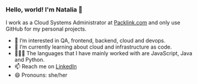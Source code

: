 ### Hello, world! I'm Natalia 👋

I work as a Cloud Systems Administrator at [Packlink.com](https://www.packlink.com) and only use GitHub for my personal projects.

- 🔭 I’m interested in QA, frontend, backend, cloud and devops.
- 🌱 I’m currently learning about cloud and infrastructure as code.
- 👩🏻‍💻 The languages that I have mainly worked with are JavaScript, Java and Python.
- 📫 Reach me on [LinkedIn](https://www.linkedin.com/in/nataliagarea/)
- 😄 Pronouns: she/her
